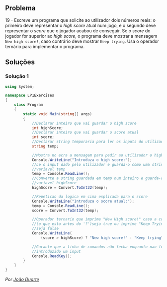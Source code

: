 ## Problema

19 - Escreve um programa que solicite ao utilizador dois números reais: o
primeiro deve representar o _high score_ atual num jogo, e o segundo deve
representar o _score_ que o jogador acabou de conseguir. Se o _score_ do
jogador for superior ao _high score_, o programa deve mostrar a mensagem
`New high score!`, caso contrário deve mostrar `Keep trying`. Usa o operador
ternário para implementar o programa.

## Soluções

### Solução 1

```cs
using System;

namespace LP1Exercises
{
    class Program
    {
        static void Main(string[] args)
        {
            //Declarar inteiro que vai guardar o high score
            int highScore;
            //Declarar inteiro que vai guardar o score atual
            int score;
            //Declarar string temporaria para ler os inputs do utilizador
            string temp;

            //Mostra no ecra a mensagem para pedir ao utilizador o high score
            Console.WriteLine("Introduza o high score:");
            //Le o input dado pelo utilizador e guarda-o como uma string na
            //variavel temp
            temp = Console.ReadLine();
            //Converte a string guardada em temp num inteiro e guarda-o na
            //variavel highScore
            highScore = Convert.ToInt32(temp);

            //Repeticao da logica em cima explicada para o score
            Console.WriteLine("Introduza o score atual:");
            temp = Console.ReadLine();
            score = Convert.ToInt32(temp);

            //Operador ternario que imprime "New High score!" caso a condicao
            //(o que esta antes do '?')seja true ou imprime "Keep Trying" caso
            //seja false
            Console.WriteLine(
                (score > highScore) ? "New high score!" : "Keep trying");

            //Garante que a linha de comandos não fecha enquanto nao for
            //introduzido um input
            Console.ReadKey();
        }
    }
}
```

*Por [João Duarte](https://github.com/JoaoAlexandreDuarte)*
